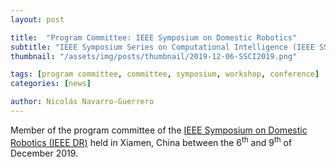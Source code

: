 ```yaml
---
layout: post

title:  "Program Committee: IEEE Symposium on Domestic Robotics"
subtitle: "IEEE Symposium Series on Computational Intelligence (IEEE SSCI)"
thumbnail: "/assets/img/posts/thumbnail/2019-12-06-SSCI2019.png"

tags: [program committee, committee, symposium, workshop, conference]
categories: [news]

author: Nicolás Navarro-Guerrero
---
```


Member of the program committee of the <a href="http://lists.cse.msu.edu/pipermail/amdnl/2019-May/000340.html" target="_blank">IEEE Symposium on Domestic Robotics (IEEE DR)</a> held in Xiamen, China between the 6<sup>th</sup> and 9<sup>th</sup> of December 2019.

<!--more-->

